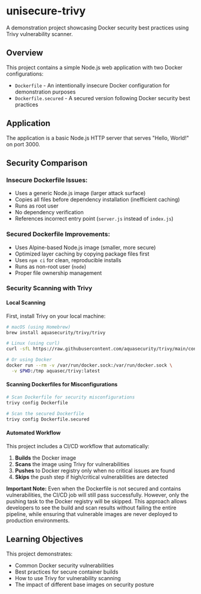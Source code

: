 # unisecure-trivy

A demonstration project showcasing Docker security best practices using Trivy vulnerability scanner.

## Overview

This project contains a simple Node.js web application with two Docker configurations:
- `Dockerfile` - An intentionally insecure Docker configuration for demonstration purposes
- `Dockerfile.secured` - A secured version following Docker security best practices

## Application

The application is a basic Node.js HTTP server that serves "Hello, World!" on port 3000.

## Security Comparison

### Insecure Dockerfile Issues:
- Uses a generic Node.js image (larger attack surface)
- Copies all files before dependency installation (inefficient caching)
- Runs as root user
- No dependency verification
- References incorrect entry point (`server.js` instead of `index.js`)

### Secured Dockerfile Improvements:
- Uses Alpine-based Node.js image (smaller, more secure)
- Optimized layer caching by copying package files first
- Uses `npm ci` for clean, reproducible installs
- Runs as non-root user (`node`)
- Proper file ownership management


### Security Scanning with Trivy

#### Local Scanning

First, install Trivy on your local machine:

```bash
# macOS (using Homebrew)
brew install aquasecurity/trivy/trivy

# Linux (using curl)
curl -sfL https://raw.githubusercontent.com/aquasecurity/trivy/main/contrib/install.sh | sh -s -- -b /usr/local/bin

# Or using Docker
docker run --rm -v /var/run/docker.sock:/var/run/docker.sock \
  -v $PWD:/tmp aquasec/trivy:latest
```




#### Scanning Dockerfiles for Misconfigurations

```bash
# Scan Dockerfile for security misconfigurations
trivy config Dockerfile

# Scan the secured Dockerfile
trivy config Dockerfile.secured

```

#### Automated Workflow

This project includes a CI/CD workflow that automatically:
1. **Builds** the Docker image
2. **Scans** the image using Trivy for vulnerabilities
3. **Pushes** to Docker registry only when no critical issues are found
4. **Skips** the push step if high/critical vulnerabilities are detected

**Important Note:** Even when the Dockerfile is not secured and contains vulnerabilities, the CI/CD job will still pass successfully. However, only the pushing task to the Docker registry will be skipped. This approach allows developers to see the build and scan results without failing the entire pipeline, while ensuring that vulnerable images are never deployed to production environments.

## Learning Objectives

This project demonstrates:
- Common Docker security vulnerabilities
- Best practices for secure container builds
- How to use Trivy for vulnerability scanning
- The impact of different base images on security posture
